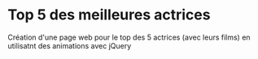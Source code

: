 # Top 5 des meilleures actrices
Création d'une page web pour le top des 5 actrices (avec leurs films) en utilisatnt des animations avec jQuery 
